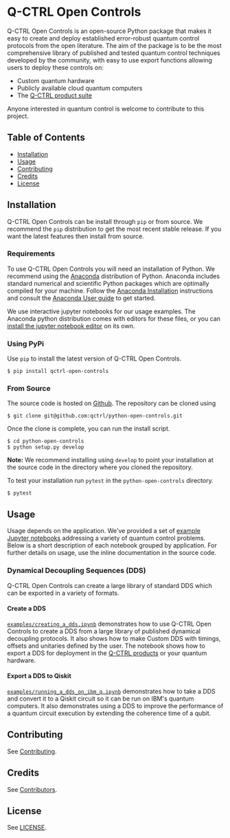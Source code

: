 # Q-CTRL Open Controls

Q-CTRL Open Controls is an open-source Python package that makes it easy to create and deploy established error-robust quantum control protocols from the open literature. The aim of the package is to be the most comprehensive library of published and tested quantum control techniques developed by the community, with easy to use export functions allowing users to deploy these controls on:

* Custom quantum hardware
* Publicly available cloud quantum computers
* The [Q-CTRL product suite](https://q-ctrl.com/products/)

Anyone interested in quantum control is welcome to contribute to this project.

## Table of Contents

- [Installation](#installation)
- [Usage](#usage)
- [Contributing](#contributing)
- [Credits](#credits)
- [License](#license)

## Installation

Q-CTRL Open Controls can be install through `pip` or from source. We recommend the `pip` distribution to get the most recent stable release. If you want the latest features then install from source.

### Requirements

To use Q-CTRL Open Controls you will need an installation of Python. We recommend using the [Anaconda](https://www.anaconda.com/) distribution of Python. Anaconda includes standard numerical and scientific Python packages which are optimally compiled for your machine. Follow the [Anaconda Installation](https://docs.anaconda.com/anaconda/install/) instructions and consult the [Anaconda User guide](https://docs.anaconda.com/anaconda/user-guide/) to get started.

We use interactive jupyter notebooks for our usage examples. The Anaconda python distribution comes with editors for these files, or you can [install the jupyter notebook editor](https://jupyter.org/install) on its own.

### Using PyPi

Use `pip` to install the latest version of Q-CTRL Open Controls.

```shell
$ pip install qctrl-open-controls
```

### From Source

The source code is hosted on [Github](https://github.com/qctrl/python-open-controls). The repository can be cloned using

```shell
$ git clone git@github.com:qctrl/python-open-controls.git
```

Once the clone is complete, you can run the install script.

```shell
$ cd python-open-controls
$ python setup.py develop
```

**Note:** We recommend installing using `develop` to point your installation at the source code in the directory where you cloned the repository.

To test your installation run `pytest` in the `python-open-controls` directory.

```shell
$ pytest
```

## Usage

Usage depends on the application. We've provided a set of [example Jupyter notebooks](examples) addressing a variety of quantum control problems. Below is a short description of each notebook grouped by application. For further details on usage, use the inline documentation in the source code.

### Dynamical Decoupling Sequences (DDS)

Q-CTRL Open Controls can create a large library of standard DDS which can be exported in a variety of formats.

#### Create a DDS

[`examples/creating_a_dds.ipynb`](examples/creating_a_dds.ipynb) demonstrates how to use Q-CTRL Open Controls to create a DDS from a large library of published dynamical decoupling protocols. It also shows how to make Custom DDS with timings, offsets and unitaries defined by the user. The notebook shows how to export a DDS for deployment in the [Q-CTRL products](https://q-ctrl.com/products/) or your quantum hardware.

#### Export a DDS to Qiskit

[`examples/running_a_dds_on_ibm_q.ipynb`](examples/running_a_dds_on_ibm_q.ipynb) demonstrates how to take a DDS and convert it to a Qiskit circuit so it can be run on IBM's quantum computers. It also demonstrates using a DDS to improve the performance of a quantum circuit execution by extending the coherence time of a qubit.

## Contributing

See [Contributing](https://github.com/qctrl/.github/blob/master/CONTRIBUTING.md).

## Credits

See [Contributors](https://github.com/qctrl/python-open-controls/graphs/contributors).

## License

See [LICENSE](LICENSE).
